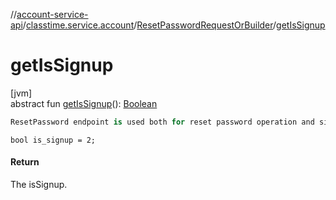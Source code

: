 //[account-service-api](../../../index.md)/[classtime.service.account](../index.md)/[ResetPasswordRequestOrBuilder](index.md)/[getIsSignup](get-is-signup.md)

# getIsSignup

[jvm]\
abstract fun [getIsSignup](get-is-signup.md)(): [Boolean](https://kotlinlang.org/api/latest/jvm/stdlib/kotlin/-boolean/index.html)

```kotlin
ResetPassword endpoint is used both for reset password operation and signup. 

```
`bool is_signup = 2;`

#### Return

The isSignup.
